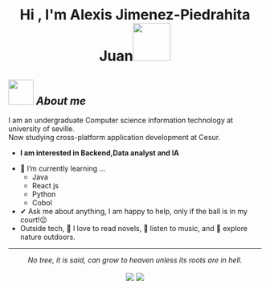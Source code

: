 <h1 align="center"><b>Hi , I'm Alexis Jimenez-Piedrahita Juan</b><img src="https://media.giphy.com/media/1r8YvFB47nAsAy36mp/giphy.gif?cid=ecf05e47n5kryig40zryd5q6csfadmxyd9wx3fmmi7hch340&ep=v1_stickers_search&rid=giphy.gif&ct=s" width="75"></h1>


<!--
**Alejimjua/Alejimjua** is a ✨ _special_ ✨ repository because its `README.md` (this file) appears on your GitHub profile.

Here are some ideas to get you started:

- 🔭 I’m currently working on ...
- 🌱 I’m currently learning ...
- 👯 I’m looking to collaborate on ...
- 🤔 I’m looking for help with ...
- 💬 Ask me about ...
- 📫 How to reach me: ...
- 😄 Pronouns: ...
- ⚡ Fun fact: ...
-->
## <img src="https://media.giphy.com/media/v1.Y2lkPTc5MGI3NjExMWw1Yndnb2N0emYxMDh0dnpndm1hdnc4N245NWJhdzFzdmZpdDc0YiZlcD12MV9zdGlja2Vyc19zZWFyY2gmY3Q9cw/1EL4RLxT3BnBnicJiX/giphy.gif" width="50px">&nbsp;***About me***

I am an undergraduate Computer science information technology at university of seville.<br>Now studying cross-platform application development at Cesur.
* **I am interested in Backend,Data analyst and IA**
- 🌱 I’m currently learning ...
  - Java
  - React js
  - Python
  - Cobol
- ✔ Ask me about anything, I am happy to help, only if the ball is in my court!😉<br>
- Outside tech, 📖 I love to read novels, 🎵 listen to music, and 🌴 explore nature outdoors.
<hr>
<p align="center">
   <i>No tree, it is said, can grow to heaven unless its roots are in hell.</i>
   <br>
<br>	
<a target="_blank" href="www.linkedin.com/in/
alexis-jimenéz-piedrahita-juan-3906122b3
"><img src="https://img.shields.io/badge/-LinkedIn-0077B5?style=for-the-badge&logo=Linkedin&logoColor=white"></img></a>
<a target="_blank" href="mailto:sbirunthaban007@gmail.com"><img src="https://img.shields.io/badge/-Gmail-D14836?style=for-the-badge&logo=Gmail&logoColor=white"></img></a>
<br>
</p>
